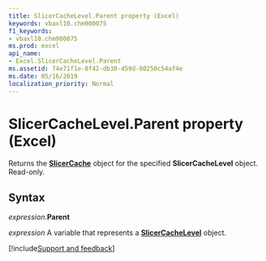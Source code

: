 ```yaml
---
title: SlicerCacheLevel.Parent property (Excel)
keywords: vbaxl10.chm900075
f1_keywords:
- vbaxl10.chm900075
ms.prod: excel
api_name:
- Excel.SlicerCacheLevel.Parent
ms.assetid: 74e71f1e-8f42-db30-459d-80250c54af4e
ms.date: 05/16/2019
localization_priority: Normal
---
```



# SlicerCacheLevel.Parent property (Excel)

Returns the **[SlicerCache](Excel.SlicerCache.md)** object for the specified **SlicerCacheLevel** object. Read-only.


## Syntax

_expression_.**Parent**

_expression_ A variable that represents a **[SlicerCacheLevel](Excel.SlicerCacheLevel.md)** object.




[!include[Support and feedback](~/includes/feedback-boilerplate.md)]